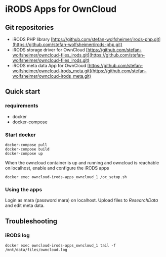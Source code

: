 # iRODS Apps for OwnCloud

## Git repositories

* iRODS PHP library
  [https://github.com/stefan-wolfsheimer/irods-php.git](https://github.com/stefan-wolfsheimer/irods-php.git)
* iRODS storage driver for OwnCloud 
  [https://github.com/stefan-wolfsheimer/owncloud-files_irods.git](https://github.com/stefan-wolfsheimer/owncloud-files_irods.git)
* iRODS meta data App for OwnCloud
  [https://github.com/stefan-wolfsheimer/owncloud-irods_meta.git](https://github.com/stefan-wolfsheimer/owncloud-irods_meta.git)

## Quick start

### requirements
* docker
* docker-compose

### Start docker
```
docker-compose pull
docker-compose build
docker-compose up
```
When the owncloud container is up and running and owncloud is reachable on localhost,
enable and configure the iRODS apps

```
docker exec owncloud-irods-apps_owncloud_1 /oc_setup.sh
```

### Using the apps

Login as mara (password mara) on localhost. Upload files to *ResearchData* and
edit meta data.

## Troubleshooting 


### iRODS log
```
docker exec owncloud-irods-apps_owncloud_1 tail -f /mnt/data/files/owncloud.log
```
